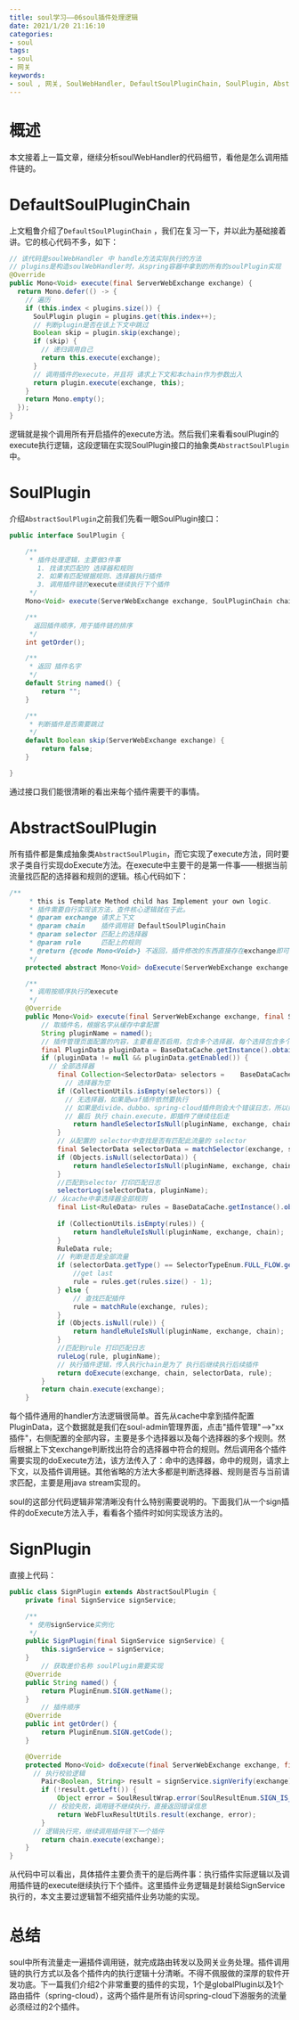 ```yaml
---
title: soul学习——06soul插件处理逻辑
date: 2021/1/20 21:16:10
categories:
- soul
tags:
- soul
- 网关
keywords:
- soul , 网关, SoulWebHandler, DefaultSoulPluginChain, SoulPlugin, AbstractSoulPlugin
---
```


# 概述

本文接着上一篇文章，继续分析soulWebHandler的代码细节，看他是怎么调用插件链的。

<!-- more -->

# DefaultSoulPluginChain

上文粗鲁介绍了`DefaultSoulPluginChain` ，我们在复习一下，并以此为基础接着讲。它的核心代码不多，如下：

```java
// 该代码是soulWebHandler 中 handle方法实际执行的方法
// plugins是构造soulWebHandler时，从spring容器中拿到的所有的soulPlugin实现
@Override
public Mono<Void> execute(final ServerWebExchange exchange) {
  return Mono.defer(() -> {
    // 遍历
    if (this.index < plugins.size()) {
      SoulPlugin plugin = plugins.get(this.index++);
      // 判断plugin是否在该上下文中跳过
      Boolean skip = plugin.skip(exchange);
      if (skip) {
        // 递归调用自己
        return this.execute(exchange);
      }
      // 调用插件的execute，并且将 请求上下文和本chain作为参数出入
      return plugin.execute(exchange, this);
    }
    return Mono.empty();
  });
}

```

逻辑就是挨个调用所有开启插件的execute方法。然后我们来看看soulPlugin的execute执行逻辑，这段逻辑在实现SoulPlugin接口的抽象类`AbstractSoulPlugin`中。

# SoulPlugin

介绍`AbstractSoulPlugin`之前我们先看一眼SoulPlugin接口：

```java
public interface SoulPlugin {

    /**
     * 插件处理逻辑，主要做3件事
       1. 找请求匹配的 选择器和规则
       2. 如果有匹配根据规则、选择器执行插件
       3. 调用插件链的execute继续执行下个插件
     */
    Mono<Void> execute(ServerWebExchange exchange, SoulPluginChain chain);

    /**
      返回插件顺序，用于插件链的排序
     */
    int getOrder();

    /**
     * 返回 插件名字
     */
    default String named() {
        return "";
    }

    /**
     * 判断插件是否需要跳过
     */
    default Boolean skip(ServerWebExchange exchange) {
        return false;
    }

}
```

通过接口我们能很清晰的看出来每个插件需要干的事情。

# AbstractSoulPlugin

所有插件都是集成抽象类`AbstractSoulPlugin`，而它实现了execute方法，同时要求子类自行实现doExecute方法。在execute中主要干的是第一件事——根据当前流量找匹配的选择器和规则的逻辑。核心代码如下：

```java
/**
     * this is Template Method child has Implement your own logic.
     * 插件需要自行实现该方法，查件核心逻辑就在于此。
     * @param exchange 请求上下文
     * @param chain    插件调用链 DefaultSoulPluginChain
     * @param selector 匹配上的选择器
     * @param rule     匹配上的规则
     * @return {@code Mono<Void>} 不返回，插件修改的东西直接存在exchange即可
     */
    protected abstract Mono<Void> doExecute(ServerWebExchange exchange, SoulPluginChain chain, SelectorData selector, RuleData rule);

    /**
     * 调用按顺序执行的execute
     */
    @Override
    public Mono<Void> execute(final ServerWebExchange exchange, final SoulPluginChain chain) {
        // 取插件名，根据名字从缓存中拿配置
        String pluginName = named();
        // 插件管理页面配置的内容，主要看是否启用，包含多个选择器，每个选择包含多个规则
        final PluginData pluginData = BaseDataCache.getInstance().obtainPluginData(pluginName);
        if (pluginData != null && pluginData.getEnabled()) {
          // 全部选择器
            final Collection<SelectorData> selectors =    BaseDataCache.getInstance().obtainSelectorData(pluginName);
              // 选择器为空
            if (CollectionUtils.isEmpty(selectors)) {
              // 无选择器，如果是waf插件依然要执行
              // 如果是divide、dubbo、spring-cloud插件则会大个错误日志，所以如果不用对应类型的路由插件，请关闭
              // 最后 执行 chain.execute，即插件了继续往后走
                return handleSelectorIsNull(pluginName, exchange, chain);
            }
            // 从配置的 selector中查找是否有匹配此流量的 selector
            final SelectorData selectorData = matchSelector(exchange, selectors);
            if (Objects.isNull(selectorData)) {
                return handleSelectorIsNull(pluginName, exchange, chain);
            }
            //匹配到selector 打印匹配日志
            selectorLog(selectorData, pluginName);
          // 从cache中拿选择器全部规则
            final List<RuleData> rules = BaseDataCache.getInstance().obtainRuleData(selectorData.getId());
          
            if (CollectionUtils.isEmpty(rules)) {
                return handleRuleIsNull(pluginName, exchange, chain);
            }
            RuleData rule;
            // 判断是否是全部流量
            if (selectorData.getType() == SelectorTypeEnum.FULL_FLOW.getCode()) {
                //get last
                rule = rules.get(rules.size() - 1);
            } else {
                // 查找匹配插件
                rule = matchRule(exchange, rules);
            }
            if (Objects.isNull(rule)) {
                return handleRuleIsNull(pluginName, exchange, chain);
            }
            //匹配到rule 打印匹配日志
            ruleLog(rule, pluginName);
            // 执行插件逻辑，传入执行chain是为了 执行后继续执行后续插件
            return doExecute(exchange, chain, selectorData, rule);
        }
        return chain.execute(exchange);
    }
```

每个插件通用的handler方法逻辑很简单。首先从cache中拿到插件配置PluginData，这个数据就是我们在soul-admin管理界面，点击"插件管理"-->"xx插件"，右侧配置的全部内容，主要是多个选择器以及每个选择器的多个规则。然后根据上下文exchange判断找出符合的选择器中符合的规则。然后调用各个插件需要实现的doExecute方法，该方法传入了：命中的选择器，命中的规则，请求上下文，以及插件调用链。其他省略的方法大多都是判断选择器、规则是否与当前请求匹配，主要是用java stream实现的。

soul的这部分代码逻辑非常清晰没有什么特别需要说明的。下面我们从一个sign插件的doExecute方法入手，看看各个插件时如何实现该方法的。

# SignPlugin

直接上代码：

```java
public class SignPlugin extends AbstractSoulPlugin {
    private final SignService signService;

    /**
     * 使用signService实例化
     */
    public SignPlugin(final SignService signService) {
        this.signService = signService;
    }
		// 获取差价名称 soulPlugin需要实现
    @Override
    public String named() {
        return PluginEnum.SIGN.getName();
    }
		// 插件顺序
    @Override
    public int getOrder() {
        return PluginEnum.SIGN.getCode();
    }

    @Override
    protected Mono<Void> doExecute(final ServerWebExchange exchange, final SoulPluginChain chain, final SelectorData selector, final RuleData rule) {
      // 执行校验逻辑
        Pair<Boolean, String> result = signService.signVerify(exchange);
        if (!result.getLeft()) {
            Object error = SoulResultWrap.error(SoulResultEnum.SIGN_IS_NOT_PASS.getCode(), result.getRight(), null);
          // 校验失败，调用链不继续执行，直接返回错误信息
            return WebFluxResultUtils.result(exchange, error);
        }
      // 逻辑执行完，继续调用插件链下一个插件
        return chain.execute(exchange);
    }
}
```

从代码中可以看出，具体插件主要负责干的是后两件事：执行插件实际逻辑以及调用插件链的execute继续执行下个插件。这里插件业务逻辑是封装给SignService执行的，本文主要过逻辑暂不细究插件业务功能的实现。

# 总结

soul中所有流量走一遍插件调用链，就完成路由转发以及网关业务处理。插件调用链的执行方式以及各个插件内的执行逻辑十分清晰。不得不佩服做的深厚的软件开发功底。下一篇我们介绍2个非常重要的插件的实现，1个是globalPlugin以及1个路由插件（spring-cloud），这两个插件是所有访问spring-cloud下游服务的流量必须经过的2个插件。